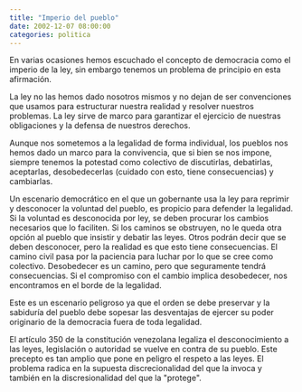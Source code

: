 ```yaml
---
title: "Imperio del pueblo"
date: 2002-12-07 08:00:00
categories: politica
---
```

En varias ocasiones hemos escuchado el concepto de democracia como el imperio de la ley, sin embargo tenemos un problema de principio en esta afirmación.

La ley no las hemos dado nosotros mismos y no dejan de ser convenciones que usamos para estructurar nuestra realidad y resolver nuestros problemas. La ley sirve de marco para garantizar el ejercicio de nuestras obligaciones y la defensa de nuestros derechos.

Aunque nos sometemos a la legalidad de forma individual, los pueblos nos hemos dado un marco para la convivencia, que si bien se nos impone, siempre tenemos la potestad como colectivo de discutirlas, debatirlas, aceptarlas, desobedecerlas (cuidado con esto, tiene consecuencias) y cambiarlas.

Un escenario democrático en el que un gobernante usa la ley para reprimir y desconocer la voluntad del pueblo, es propicio para defender la legalidad. Si la voluntad es desconocida por ley, se deben procurar los cambios necesarios que lo faciliten. Si los caminos se obstruyen, no le queda otra opción al pueblo que insistir y debatir las leyes. Otros podrán decir que se deben desconocer, pero la realidad es que esto tiene consecuencias. El camino civil pasa por la paciencia para luchar por lo que se cree como colectivo. Desobedecer es un camino, pero que seguramente tendrá consecuencias. Si el compromiso con el cambio implica desobedecer, nos encontramos en el borde de la legalidad.

Este es un escenario peligroso ya que el orden se debe preservar y la sabiduría del pueblo debe sopesar las desventajas de ejercer su poder originario de la democracia fuera de toda legalidad. 

El artículo 350 de la constitución venezolana legaliza el desconocimiento a las leyes, legislación o autoridad se vuelve en contra de su pueblo. Este precepto es tan amplio que pone en peligro el respeto a las leyes. El problema radica en la supuesta discrecionalidad del que la invoca y también en la discresionalidad del que la "protege".
